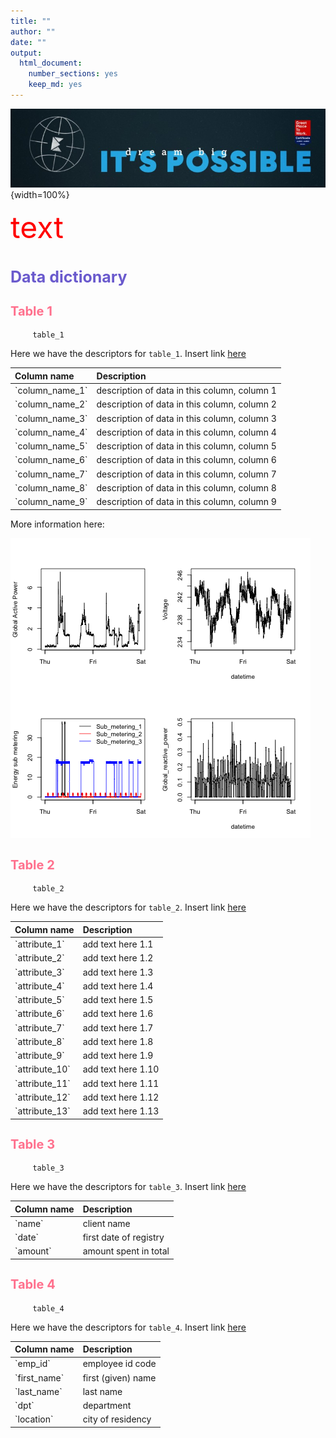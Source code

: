 ```yaml
---
title: ""
author: ""
date: ""
output:
  html_document:
    number_sections: yes
    keep_md: yes
---
```

<style type="text/css">
h1 {
  font-size: 25px;
  color: rgb(106, 90, 205);
}
h2 {
  font-size: 20px;
  color: rgb(255, 112, 141);
}
</style>







![](banner.jpeg){width=100%}

<font size="50"> <span style="color: red;">text</span></font> 

# Data dictionary

## Table 1

&nbsp;&nbsp;&nbsp;&nbsp;&nbsp;&nbsp;&nbsp;&nbsp; `table_1`

Here we have the descriptors for `table_1`. Insert link [here](https://www.google.com/)

<table class="table table-hover" style="margin-left: auto; margin-right: auto;">
 <thead>
  <tr>
   <th style="text-align:left;"> Column name </th>
   <th style="text-align:left;"> Description </th>
  </tr>
 </thead>
<tbody>
  <tr>
   <td style="text-align:left;"> `column_name_1` </td>
   <td style="text-align:left;"> description of data in this column, column 1 </td>
  </tr>
  <tr>
   <td style="text-align:left;"> `column_name_2` </td>
   <td style="text-align:left;"> description of data in this column, column 2 </td>
  </tr>
  <tr>
   <td style="text-align:left;"> `column_name_3` </td>
   <td style="text-align:left;"> description of data in this column, column 3 </td>
  </tr>
  <tr>
   <td style="text-align:left;"> `column_name_4` </td>
   <td style="text-align:left;"> description of data in this column, column 4 </td>
  </tr>
  <tr>
   <td style="text-align:left;"> `column_name_5` </td>
   <td style="text-align:left;"> description of data in this column, column 5 </td>
  </tr>
  <tr>
   <td style="text-align:left;"> `column_name_6` </td>
   <td style="text-align:left;"> description of data in this column, column 6 </td>
  </tr>
  <tr>
   <td style="text-align:left;"> `column_name_7` </td>
   <td style="text-align:left;"> description of data in this column, column 7 </td>
  </tr>
  <tr>
   <td style="text-align:left;"> `column_name_8` </td>
   <td style="text-align:left;"> description of data in this column, column 8 </td>
  </tr>
  <tr>
   <td style="text-align:left;"> `column_name_9` </td>
   <td style="text-align:left;"> description of data in this column, column 9 </td>
  </tr>
</tbody>
</table>

More information here:

![](plot4.png)

## Table 2

&nbsp;&nbsp;&nbsp;&nbsp;&nbsp;&nbsp;&nbsp;&nbsp; `table_2`

Here we have the descriptors for `table_2`. Insert link [here](https://www.google.com/)

<table class="table table-hover" style="margin-left: auto; margin-right: auto;">
 <thead>
  <tr>
   <th style="text-align:left;"> Column name </th>
   <th style="text-align:left;"> Description </th>
  </tr>
 </thead>
<tbody>
  <tr>
   <td style="text-align:left;"> `attribute_1` </td>
   <td style="text-align:left;"> add text here 1.1 </td>
  </tr>
  <tr>
   <td style="text-align:left;"> `attribute_2` </td>
   <td style="text-align:left;"> add text here 1.2 </td>
  </tr>
  <tr>
   <td style="text-align:left;"> `attribute_3` </td>
   <td style="text-align:left;"> add text here 1.3 </td>
  </tr>
  <tr>
   <td style="text-align:left;"> `attribute_4` </td>
   <td style="text-align:left;"> add text here 1.4 </td>
  </tr>
  <tr>
   <td style="text-align:left;"> `attribute_5` </td>
   <td style="text-align:left;"> add text here 1.5 </td>
  </tr>
  <tr>
   <td style="text-align:left;"> `attribute_6` </td>
   <td style="text-align:left;"> add text here 1.6 </td>
  </tr>
  <tr>
   <td style="text-align:left;"> `attribute_7` </td>
   <td style="text-align:left;"> add text here 1.7 </td>
  </tr>
  <tr>
   <td style="text-align:left;"> `attribute_8` </td>
   <td style="text-align:left;"> add text here 1.8 </td>
  </tr>
  <tr>
   <td style="text-align:left;"> `attribute_9` </td>
   <td style="text-align:left;"> add text here 1.9 </td>
  </tr>
  <tr>
   <td style="text-align:left;"> `attribute_10` </td>
   <td style="text-align:left;"> add text here 1.10 </td>
  </tr>
  <tr>
   <td style="text-align:left;"> `attribute_11` </td>
   <td style="text-align:left;"> add text here 1.11 </td>
  </tr>
  <tr>
   <td style="text-align:left;"> `attribute_12` </td>
   <td style="text-align:left;"> add text here 1.12 </td>
  </tr>
  <tr>
   <td style="text-align:left;"> `attribute_13` </td>
   <td style="text-align:left;"> add text here 1.13 </td>
  </tr>
</tbody>
</table>

## Table 3

&nbsp;&nbsp;&nbsp;&nbsp;&nbsp;&nbsp;&nbsp;&nbsp; `table_3`

Here we have the descriptors for `table_3`. Insert link [here](https://www.google.com/)

<table class="table table-hover" style="margin-left: auto; margin-right: auto;">
 <thead>
  <tr>
   <th style="text-align:left;"> Column name </th>
   <th style="text-align:left;"> Description </th>
  </tr>
 </thead>
<tbody>
  <tr>
   <td style="text-align:left;"> `name` </td>
   <td style="text-align:left;"> client name </td>
  </tr>
  <tr>
   <td style="text-align:left;"> `date` </td>
   <td style="text-align:left;"> first date of registry </td>
  </tr>
  <tr>
   <td style="text-align:left;"> `amount` </td>
   <td style="text-align:left;"> amount spent in total </td>
  </tr>
</tbody>
</table>

## Table 4

&nbsp;&nbsp;&nbsp;&nbsp;&nbsp;&nbsp;&nbsp;&nbsp; `table_4`

Here we have the descriptors for `table_4`. Insert link [here](https://www.google.com/)

<table class="table table-hover" style="margin-left: auto; margin-right: auto;">
 <thead>
  <tr>
   <th style="text-align:left;"> Column name </th>
   <th style="text-align:left;"> Description </th>
  </tr>
 </thead>
<tbody>
  <tr>
   <td style="text-align:left;"> `emp_id` </td>
   <td style="text-align:left;"> employee id code </td>
  </tr>
  <tr>
   <td style="text-align:left;"> `first_name` </td>
   <td style="text-align:left;"> first (given) name </td>
  </tr>
  <tr>
   <td style="text-align:left;"> `last_name` </td>
   <td style="text-align:left;"> last name </td>
  </tr>
  <tr>
   <td style="text-align:left;"> `dpt` </td>
   <td style="text-align:left;"> department </td>
  </tr>
  <tr>
   <td style="text-align:left;"> `location` </td>
   <td style="text-align:left;"> city of residency </td>
  </tr>
</tbody>
</table>
